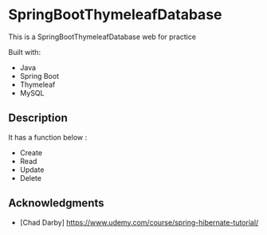 # SpringBootThymeleafDatabase
 
This is a SpringBootThymeleafDatabase web for practice 

Built with:    
    
- Java       
- Spring Boot  
- Thymeleaf   
- MySQL       
 
## Description
   
It has a function below :    
     
- Create   
- Read 
- Update    
- Delete 
  
## Acknowledgments 
 
* [Chad Darby] https://www.udemy.com/course/spring-hibernate-tutorial/ 
 
 
